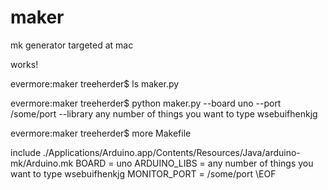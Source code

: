 maker
=====

mk generator targeted at mac

works!

evermore:maker treeherder$ ls
maker.py

evermore:maker treeherder$ python maker.py --board uno --port /some/port --library any number of things you want to type wsebuifhenkjg 

evermore:maker treeherder$ more Makefile 

include ./Applications/Arduino.app/Contents/Resources/Java/arduino-mk/Arduino.mk
BOARD = uno
ARDUINO_LIBS =  any number of things you want to type wsebuifhenkjg
MONITOR_PORT = /some/port
\EOF
